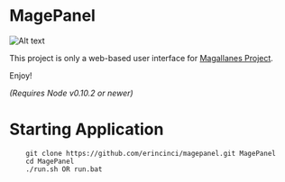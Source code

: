 MagePanel
==========================
![Alt text](http://s27.postimg.org/k2ek5zrjn/magepanel.png)

This project is only a web-based user interface for [Magallanes Project](https://github.com/andres-montanez/Magallanes).

Enjoy!

*(Requires Node v0.10.2 or newer)*

Starting Application
=======================
		git clone https://github.com/erincinci/magepanel.git MagePanel
		cd MagePanel
		./run.sh OR run.bat
